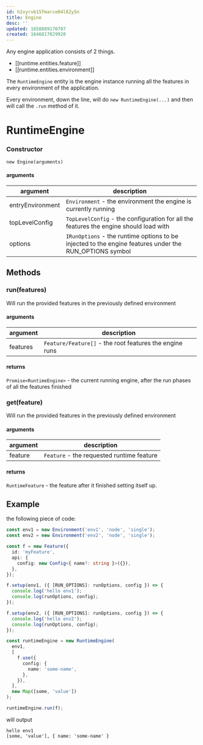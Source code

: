 ```yaml
---
id: h2xyrvb15fmarce04l82y5n
title: Engine
desc: ''
updated: 1650889170707
created: 1646817029920
---
```


Any engine application consists of 2 things.

- [[runtime.entities.feature]]
- [[runtime.entities.environment]]

The `RuntimeEngine` entity is the engine instance running all the features in every environment of the application.

Every environment, down the line, will do `new RuntimeEngine(...)` and then will call the `.run` method of it.

# RuntimeEngine

### **Constructor**

`new Engine(arguments)`

#### arguments

| argument         | description                                                                                            |
| ---------------- | ------------------------------------------------------------------------------------------------------ |
| entryEnvironment | `Environment` - the environment the engine is currently running                                        |
| topLevelConfig   | `TopLevelConfig` - the configuration for all the features the engine should load with                  |
| options          | `IRunOptions` - the runtime options to be injected to the engine features under the RUN_OPTIONS symbol |

## Methods

### **run(features)**

Will run the provided features in the previously defined environment

#### arguments

| argument | description                                             |
| -------- | ------------------------------------------------------- |
| features | `Feature/Feature[]` - the root features the engine runs |

#### returns

`Promise<RuntimeEngine>` - the current running engine, after the run phases of all the features finished

### **get(feature)**

Will run the provided features in the previously defined environment

#### arguments

| argument | description                               |
| -------- | ----------------------------------------- |
| feature  | `Feature` - the requested runtime feature |

#### returns

`RuntimeFeature` - the feature after it finished setting itself up.

## Example

the following piece of code:

```ts
const env1 = new Environment('env1', 'node', 'single');
const env2 = new Environment('env2', 'node', 'single');

const f = new Feature({
  id: 'myFeature',
  api: {
    config: new Config<{ name?: string }>({}),
  },
});

f.setup(env1, ({ [RUN_OPTIONS]: runOptions, config }) => {
  console.log('hello env1');
  console.log(runOptions, config);
});

f.setup(env2, ({ [RUN_OPTIONS]: runOptions, config }) => {
  console.log('hello env2');
  console.log(runOptions, config);
});

const runtimeEngine = new RuntimeEngine(
  env1,
  [
    f.use({
      config: {
        name: 'some-name',
      },
    }),
  ],
  new Map([some, 'value'])
);

runtimeEngine.run(f);
```

will output

```
hello env1
[some, 'value'], { name: 'some-name' }
```
